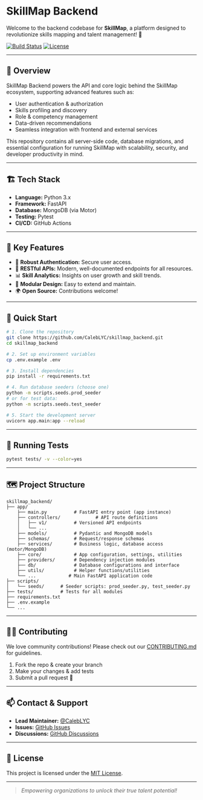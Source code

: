 # SkillMap Backend

Welcome to the backend codebase for **SkillMap**, a platform designed to revolutionize skills mapping and talent management! 🚀

[![Build Status](https://img.shields.io/github/workflow/status/CalebLYC/skillmap_backend/CI?style=flat-square)](https://github.com/CalebLYC/skillmap_backend/actions)
[![License](https://img.shields.io/github/license/CalebLYC/skillmap_backend?style=flat-square)](LICENSE)

---

## 🌟 Overview

SkillMap Backend powers the API and core logic behind the SkillMap ecosystem, supporting advanced features such as:

- User authentication & authorization
- Skills profiling and discovery
- Role & competency management
- Data-driven recommendations
- Seamless integration with frontend and external services

This repository contains all server-side code, database migrations, and essential configuration for running SkillMap with scalability, security, and developer productivity in mind.

---

## 🏗️ Tech Stack

- **Language:** Python 3.x
- **Framework:** FastAPI
- **Database:** MongoDB (via Motor)
- **Testing:** Pytest
- **CI/CD:** GitHub Actions

---

## 🚩 Key Features

- 🔐 **Robust Authentication:** Secure user access.
- 🚀 **RESTful APIs:** Modern, well-documented endpoints for all resources.
- 📊 **Skill Analytics:** Insights on user growth and skill trends.
- 🧩 **Modular Design:** Easy to extend and maintain.
- 🌍 **Open Source:** Contributions welcome!

---

## 🚀 Quick Start

```bash
# 1. Clone the repository
git clone https://github.com/CalebLYC/skillmap_backend.git
cd skillmap_backend

# 2. Set up environment variables
cp .env.example .env

# 3. Install dependencies
pip install -r requirements.txt

# 4. Run database seeders (choose one)
python -m scripts.seeds.prod_seeder
# or for test data:
python -m scripts.seeds.test_seeder

# 5. Start the development server
uvicorn app.main:app --reload
```

---

## 🧪 Running Tests

```bash
pytest tests/ -v --color=yes
```

---

## 🗺️ Project Structure

```
skillmap_backend/
├── app/
	├── main.py          # FastAPI entry point (app instance)
	├── controllers/             # API route definitions
	│   ├── v1/          # Versioned API endpoints
	│   └── ...
	├── models/          # Pydantic and MongoDB models
	├── schemas/         # Request/response schemas
	├── services/        # Business logic, database access (motor/MongoDB)
	├── core/            # App configuration, settings, utilities
	├── providers/    	 # Dependency injection modules
	├── db/    			 # Database configurations and interface
	├── utils/           # Helper functions/utilities
	└── ...            # Main FastAPI application code
├── scripts/
│   └── seeds/      # Seeder scripts: prod_seeder.py, test_seeder.py
├── tests/          # Tests for all modules
├── requirements.txt
├── .env.example
└── ...
```

---

## 🧑‍💻 Contributing

We love community contributions! Please check out our [CONTRIBUTING.md](CONTRIBUTING.md) for guidelines.

1. Fork the repo & create your branch
2. Make your changes & add tests
3. Submit a pull request 🚀

---

## 📫 Contact & Support

- **Lead Maintainer:** [@CalebLYC](https://github.com/CalebLYC)
- **Issues:** [GitHub Issues](https://github.com/CalebLYC/skillmap_backend/issues)
- **Discussions:** [GitHub Discussions](https://github.com/CalebLYC/skillmap_backend/discussions)

---

## 📝 License

This project is licensed under the [MIT License](LICENSE).

---

> _Empowering organizations to unlock their true talent potential!_